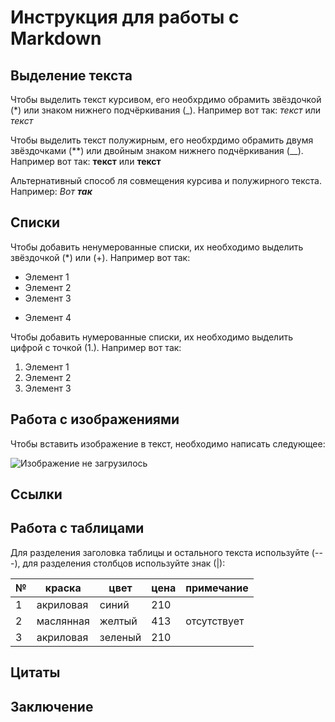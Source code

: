 # Инструкция для работы с Markdown

## Выделение текста

Чтобы выделить текст курсивом, его необхрдимо обрамить звёздочкой (\*) или знаком нижнего подчёркивания (\_). Например вот так: _текст_ или _текст_

Чтобы выделить текст полужирным, его необхрдимо обрамить двумя звёздочками (\*\*) или двойным знаком нижнего подчёркивания (\_\_). Например вот так: **текст** или **текст**

Альтернативный способ ля совмещения курсива и полужирного текста. Например: _Вот **так**_

## Списки

Чтобы добавить ненумерованные списки, их необходимо выделить звёздочкой (\*) или (+). Например вот так:

- Элемент 1
- Элемент 2
- Элемент 3

* Элемент 4

Чтобы добавить нумерованные списки, их необходимо выделить цифрой с точкой (1.). Например вот так:

1. Элемент 1
2. Элемент 2
3. Элемент 3

## Работа с изображениями

Чтобы вставить изображение в текст, необходимо написать следующее:

![Изображение не загрузилось](avatar.jpg)

## Ссылки

## Работа с таблицами

Для разделения заголовка таблицы и остального текста используйте (---), для разделения столбцов используйте знак (|):

| №   | краска    | цвет    | цена | примечание  |
| --- | --------- | ------- | ---- | ----------- |
| 1   | акриловая | синий   | 210  |             |
| 2   | маслянная | желтый  | 413  | отсутствует |
| 3   | акриловая | зеленый | 210  |             |

## Цитаты

## Заключение
